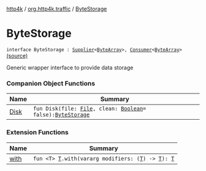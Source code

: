 [http4k](../../index.md) / [org.http4k.traffic](../index.md) / [ByteStorage](./index.md)

# ByteStorage

`interface ByteStorage : `[`Supplier`](https://docs.oracle.com/javase/9/docs/api/java/util/function/Supplier.html)`<`[`ByteArray`](https://kotlinlang.org/api/latest/jvm/stdlib/kotlin/-byte-array/index.html)`>, `[`Consumer`](https://docs.oracle.com/javase/9/docs/api/java/util/function/Consumer.html)`<`[`ByteArray`](https://kotlinlang.org/api/latest/jvm/stdlib/kotlin/-byte-array/index.html)`>` [(source)](https://github.com/http4k/http4k/blob/master/http4k-incubator/src/main/kotlin/org/http4k/traffic/ByteStorage.kt#L10)

Generic wrapper interface to provide data storage

### Companion Object Functions

| Name | Summary |
|---|---|
| [Disk](-disk.md) | `fun Disk(file: `[`File`](https://docs.oracle.com/javase/9/docs/api/java/io/File.html)`, clean: `[`Boolean`](https://kotlinlang.org/api/latest/jvm/stdlib/kotlin/-boolean/index.html)` = false): `[`ByteStorage`](./index.md) |

### Extension Functions

| Name | Summary |
|---|---|
| [with](../../org.http4k.core/with.md) | `fun <T> `[`T`](../../org.http4k.core/with.md#T)`.with(vararg modifiers: (`[`T`](../../org.http4k.core/with.md#T)`) -> `[`T`](../../org.http4k.core/with.md#T)`): `[`T`](../../org.http4k.core/with.md#T) |
